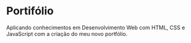 # Portifólio
Aplicando conhecimentos em Desenvolvimento Web com HTML, CSS e JavaScript com a criação do meu novo portfólio. 
